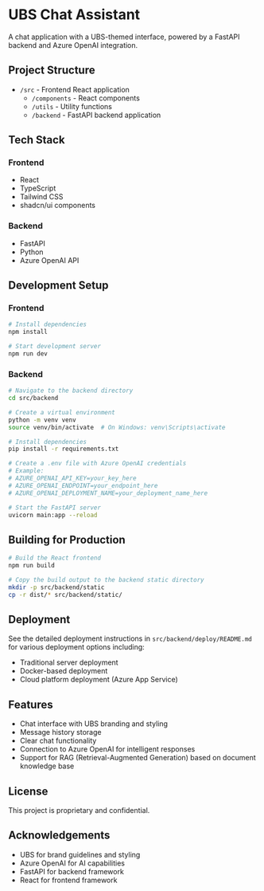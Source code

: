 
# UBS Chat Assistant

A chat application with a UBS-themed interface, powered by a FastAPI backend and Azure OpenAI integration.

## Project Structure

- `/src` - Frontend React application
  - `/components` - React components
  - `/utils` - Utility functions
  - `/backend` - FastAPI backend application

## Tech Stack

### Frontend
- React
- TypeScript
- Tailwind CSS
- shadcn/ui components

### Backend
- FastAPI
- Python
- Azure OpenAI API

## Development Setup

### Frontend

```bash
# Install dependencies
npm install

# Start development server
npm run dev
```

### Backend

```bash
# Navigate to the backend directory
cd src/backend

# Create a virtual environment
python -m venv venv
source venv/bin/activate  # On Windows: venv\Scripts\activate

# Install dependencies
pip install -r requirements.txt

# Create a .env file with Azure OpenAI credentials
# Example:
# AZURE_OPENAI_API_KEY=your_key_here
# AZURE_OPENAI_ENDPOINT=your_endpoint_here
# AZURE_OPENAI_DEPLOYMENT_NAME=your_deployment_name_here

# Start the FastAPI server
uvicorn main:app --reload
```

## Building for Production

```bash
# Build the React frontend
npm run build

# Copy the build output to the backend static directory
mkdir -p src/backend/static
cp -r dist/* src/backend/static/
```

## Deployment

See the detailed deployment instructions in `src/backend/deploy/README.md` for various deployment options including:

- Traditional server deployment
- Docker-based deployment
- Cloud platform deployment (Azure App Service)

## Features

- Chat interface with UBS branding and styling
- Message history storage
- Clear chat functionality
- Connection to Azure OpenAI for intelligent responses
- Support for RAG (Retrieval-Augmented Generation) based on document knowledge base

## License

This project is proprietary and confidential.

## Acknowledgements

- UBS for brand guidelines and styling
- Azure OpenAI for AI capabilities
- FastAPI for backend framework
- React for frontend framework
